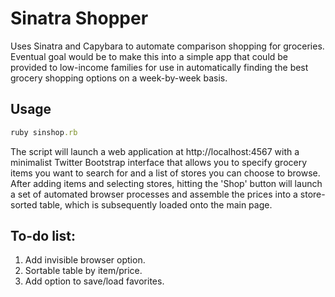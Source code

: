 # Sinatra Shopper

Uses Sinatra and Capybara to automate comparison shopping for groceries. Eventual goal would be to make this into a simple app that could be provided to low-income families for use in automatically finding the best grocery shopping options on a week-by-week basis.

## Usage

```ruby
ruby sinshop.rb
```

The script will launch a web application at http://localhost:4567 with a minimalist
Twitter Bootstrap interface that allows you to specify grocery items you want to search for
and a list of stores you can choose to browse. After adding items and selecting stores, 
hitting the 'Shop' button will launch a set of automated browser processes and assemble the prices
into a store-sorted table, which is subsequently loaded onto the main page. 

## To-do list:

1. Add invisible browser option.
2. Sortable table by item/price.
3. Add option to save/load favorites. 

